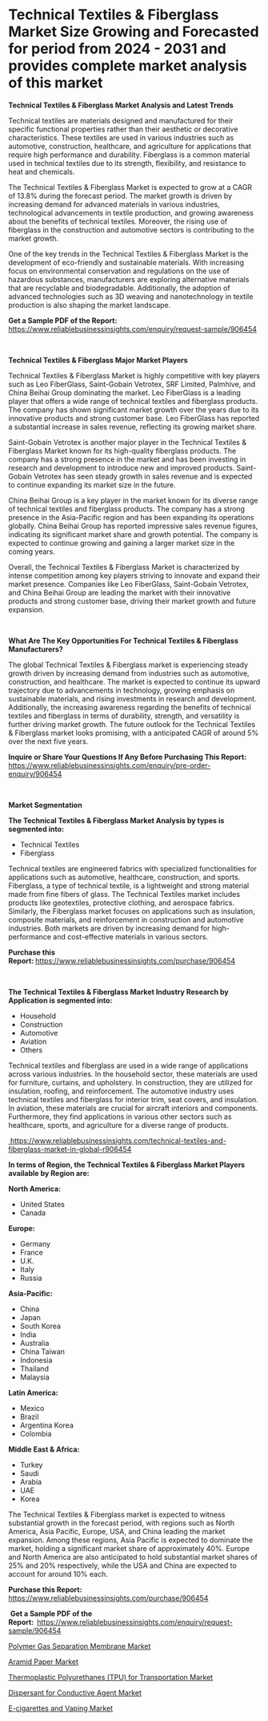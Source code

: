 <p><h1>Technical Textiles & Fiberglass Market Size Growing and Forecasted for period from 2024 - 2031 and provides complete market analysis of this market</h1></p><p><strong>Technical Textiles & Fiberglass Market Analysis and Latest Trends</strong></p>
<p><p>Technical textiles are materials designed and manufactured for their specific functional properties rather than their aesthetic or decorative characteristics. These textiles are used in various industries such as automotive, construction, healthcare, and agriculture for applications that require high performance and durability. Fiberglass is a common material used in technical textiles due to its strength, flexibility, and resistance to heat and chemicals.</p><p>The Technical Textiles & Fiberglass Market is expected to grow at a CAGR of 13.8% during the forecast period. The market growth is driven by increasing demand for advanced materials in various industries, technological advancements in textile production, and growing awareness about the benefits of technical textiles. Moreover, the rising use of fiberglass in the construction and automotive sectors is contributing to the market growth.</p><p>One of the key trends in the Technical Textiles & Fiberglass Market is the development of eco-friendly and sustainable materials. With increasing focus on environmental conservation and regulations on the use of hazardous substances, manufacturers are exploring alternative materials that are recyclable and biodegradable. Additionally, the adoption of advanced technologies such as 3D weaving and nanotechnology in textile production is also shaping the market landscape.</p></p>
<p><strong>Get a Sample PDF of the Report:&nbsp;</strong> <a href="https://www.reliablebusinessinsights.com/enquiry/request-sample/906454">https://www.reliablebusinessinsights.com/enquiry/request-sample/906454</a></p>
<p>&nbsp;</p>
<p><strong>Technical Textiles & Fiberglass Major Market Players</strong></p>
<p><p>Technical Textiles & Fiberglass Market is highly competitive with key players such as Leo FiberGlass, Saint-Gobain Vetrotex, SRF Limited, Palmhive, and China Beihai Group dominating the market. Leo FiberGlass is a leading player that offers a wide range of technical textiles and fiberglass products. The company has shown significant market growth over the years due to its innovative products and strong customer base. Leo FiberGlass has reported a substantial increase in sales revenue, reflecting its growing market share. </p><p>Saint-Gobain Vetrotex is another major player in the Technical Textiles & Fiberglass Market known for its high-quality fiberglass products. The company has a strong presence in the market and has been investing in research and development to introduce new and improved products. Saint-Gobain Vetrotex has seen steady growth in sales revenue and is expected to continue expanding its market size in the future.</p><p>China Beihai Group is a key player in the market known for its diverse range of technical textiles and fiberglass products. The company has a strong presence in the Asia-Pacific region and has been expanding its operations globally. China Beihai Group has reported impressive sales revenue figures, indicating its significant market share and growth potential. The company is expected to continue growing and gaining a larger market size in the coming years.</p><p>Overall, the Technical Textiles & Fiberglass Market is characterized by intense competition among key players striving to innovate and expand their market presence. Companies like Leo FiberGlass, Saint-Gobain Vetrotex, and China Beihai Group are leading the market with their innovative products and strong customer base, driving their market growth and future expansion.</p></p>
<p>&nbsp;</p>
<p><strong>What Are The Key Opportunities For Technical Textiles & Fiberglass Manufacturers?</strong></p>
<p><p>The global Technical Textiles & Fiberglass market is experiencing steady growth driven by increasing demand from industries such as automotive, construction, and healthcare. The market is expected to continue its upward trajectory due to advancements in technology, growing emphasis on sustainable materials, and rising investments in research and development. Additionally, the increasing awareness regarding the benefits of technical textiles and fiberglass in terms of durability, strength, and versatility is further driving market growth. The future outlook for the Technical Textiles & Fiberglass market looks promising, with a anticipated CAGR of around 5% over the next five years.</p></p>
<p><strong>Inquire or Share Your Questions If Any Before Purchasing This Report:</strong> <a href="https://www.reliablebusinessinsights.com/enquiry/pre-order-enquiry/906454">https://www.reliablebusinessinsights.com/enquiry/pre-order-enquiry/906454</a></p>
<p>&nbsp;</p>
<p><strong>Market Segmentation</strong></p>
<p><strong>The Technical Textiles & Fiberglass Market Analysis by types is segmented into:</strong></p>
<p><ul><li>Technical Textiles</li><li>Fiberglass</li></ul></p>
<p><p>Technical textiles are engineered fabrics with specialized functionalities for applications such as automotive, healthcare, construction, and sports. Fiberglass, a type of technical textile, is a lightweight and strong material made from fine fibers of glass. The Technical Textiles market includes products like geotextiles, protective clothing, and aerospace fabrics. Similarly, the Fiberglass market focuses on applications such as insulation, composite materials, and reinforcement in construction and automotive industries. Both markets are driven by increasing demand for high-performance and cost-effective materials in various sectors.</p></p>
<p><strong>Purchase this Report:&nbsp;</strong><a href="https://www.reliablebusinessinsights.com/purchase/906454">https://www.reliablebusinessinsights.com/purchase/906454</a></p>
<p>&nbsp;</p>
<p><strong>The Technical Textiles & Fiberglass Market Industry Research by Application is segmented into:</strong></p>
<p><ul><li>Household</li><li>Construction</li><li>Automotive</li><li>Aviation</li><li>Others</li></ul></p>
<p><p>Technical textiles and fiberglass are used in a wide range of applications across various industries. In the household sector, these materials are used for furniture, curtains, and upholstery. In construction, they are utilized for insulation, roofing, and reinforcement. The automotive industry uses technical textiles and fiberglass for interior trim, seat covers, and insulation. In aviation, these materials are crucial for aircraft interiors and components. Furthermore, they find applications in various other sectors such as healthcare, sports, and agriculture for a diverse range of products.</p></p>
<p><a href="https://www.reliablebusinessinsights.com/technical-textiles-and-fiberglass-market-in-global-r906454">&nbsp;https://www.reliablebusinessinsights.com/technical-textiles-and-fiberglass-market-in-global-r906454</a></p>
<p><strong>In terms of Region, the Technical Textiles & Fiberglass Market Players available by Region are:</strong></p>
<p>
    <p> <strong> North America: </strong>
        <ul>
            <li>United States</li>
            <li>Canada</li>
        </ul>
        </p> 
    <p> <strong> Europe: </strong>
        <ul>
            <li>Germany</li>
            <li>France</li>
            <li>U.K.</li>
            <li>Italy</li>
            <li>Russia</li>
        </ul>
        </p> 
    <p> <strong> Asia-Pacific: </strong>
        <ul>
            <li>China</li>
            <li>Japan</li>
            <li>South Korea</li>
            <li>India</li>
            <li>Australia</li>
            <li>China Taiwan</li>
            <li>Indonesia</li>
            <li>Thailand</li>
            <li>Malaysia</li>
        </ul>
        </p> 
    <p> <strong> Latin America: </strong>
        <ul>
            <li>Mexico</li>
            <li>Brazil</li>
            <li>Argentina Korea</li>
            <li>Colombia</li>
        </ul>
        </p> 
    <p> <strong> Middle East & Africa: </strong>
        <ul>
            <li>Turkey</li>
            <li>Saudi</li>
            <li>Arabia</li>
            <li>UAE</li>
            <li>Korea</li>
        </ul>
    </p>
    </p>
<p><p>The Technical Textiles & Fiberglass market is expected to witness substantial growth in the forecast period, with regions such as North America, Asia Pacific, Europe, USA, and China leading the market expansion. Among these regions, Asia Pacific is expected to dominate the market, holding a significant market share of approximately 40%. Europe and North America are also anticipated to hold substantial market shares of 25% and 20% respectively, while the USA and China are expected to account for around 10% each.</p></p>
<p><strong>Purchase this Report: </strong><a href="https://www.reliablebusinessinsights.com/purchase/906454">https://www.reliablebusinessinsights.com/purchase/906454</a></p>
<p>&nbsp;<strong>Get a Sample PDF of the Report:&nbsp;&nbsp;</strong><a href="https://www.reliablebusinessinsights.com/enquiry/request-sample/906454">https://www.reliablebusinessinsights.com/enquiry/request-sample/906454</a></p>
<p><strong></strong></p>
<p><p><a href="https://www.linkedin.com/pulse/polymer-gas-separation-membrane-market-trends-analysis-opportunities-squpe?trackingId=hQcKdaX1Il%2Fv6%2FoOvIH60Q%3D%3D">Polymer Gas Separation Membrane Market</a></p><p><a href="https://www.linkedin.com/pulse/global-aramid-paper-industry-analysis-report-market-size-share-3cnyf?trackingId=Cr5BbuAsBphYk2BNkZIQaA%3D%3D">Aramid Paper Market</a></p><p><a href="https://www.linkedin.com/pulse/thermoplastic-polyuretha-camprobe-wqjcf?trackingId=fwducxgxWTqjEYvhozqZ8Q%3D%3D">Thermoplastic Polyurethanes (TPU) for Transportation Market</a></p><p><a href="https://www.linkedin.com/pulse/global-dispersant-conductive-agent-market-product-type-application-ry1nf?trackingId=O24Yd8QusTX00aPtRLP0mA%3D%3D">Dispersant for Conductive Agent Market</a></p><p><a href="https://issuu.com/reportprime-2/docs/e-cigarettes-and-vaping-market-size_8d2d0d787ff451">E-cigarettes and Vaping Market</a></p></p>